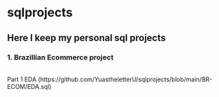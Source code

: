 # sqlprojects

## Here I keep my personal sql projects
### 1. Brazillian Ecommerce project 
<br />
  Part 1 EDA (https://github.com/YuastheletterU/sqlprojects/blob/main/BR-ECOM/EDA.sql)
<br />
